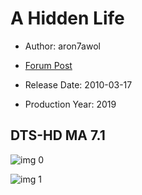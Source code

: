 # A Hidden Life

* Author: aron7awol

* [Forum Post](https://www.avsforum.com/threads/bass-eq-for-filtered-movies.2995212/post-59429736)

* Release Date: 2010-03-17
* Production Year: 2019

## DTS-HD MA 7.1

![img 0](https://i.imgur.com/QEztCcs.jpg)

![img 1](https://i.imgur.com/yj2A1Rm.png)

